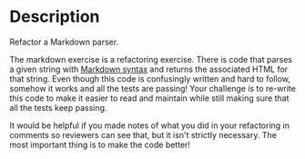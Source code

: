 # Description

Refactor a Markdown parser.

The markdown exercise is a refactoring exercise. There is code that parses a
given string with [Markdown syntax][markdown] and returns the
associated HTML for that string. Even though this code is confusingly written
and hard to follow, somehow it works and all the tests are passing! Your
challenge is to re-write this code to make it easier to read and maintain
while still making sure that all the tests keep passing.

It would be helpful if you made notes of what you did in your refactoring in
comments so reviewers can see that, but it isn't strictly necessary. The most
important thing is to make the code better!

[markdown]: https://guides.github.com/features/mastering-markdown/
